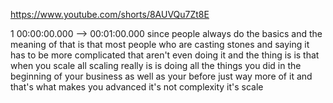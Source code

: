https://www.youtube.com/shorts/8AUVQu7Zt8E

1 00:00:00.000 --\> 00:01:00.000 since people always do the basics and
the meaning of that is that most people who are casting stones and
saying it has to be more complicated that aren't even doing it and the
thing is is that when you scale all scaling really is is doing all the
things you did in the beginning of your business as well as your before
just way more of it and that's what makes you advanced it's not
complexity it's scale
